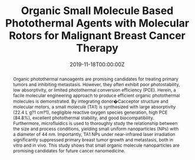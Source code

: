 ---
title: 'Organic Small Molecule Based Photothermal Agents with Molecular Rotors for Malignant Breast Cancer Therapy'

# Authors
# If you created a profile for a user (e.g. the default `admin` user), write the username (folder name) here
# and it will be replaced with their full name and linked to their profile.
authors:
  - Bing Guo
  - Zemin Huang
  - Qi Shi
  - Eshu Middha
  - Shidang Xu
  - Ling Li
  - Min Wu
  - Jianwen Jiang
  - Qinglian Hu*
  - Zhengwei Fu*
  - Bin Liu*

# Author notes (optional)
author_notes:
  - 'Equal contribution'
  - 'Equal contribution'
  - 'Equal contribution'
  - 'Equal contribution'
  - 'Equal contribution'
  - 'Equal contribution'
  - 'Equal contribution'
  - 'Equal contribution'
  - 'Equal contribution'
  - 'Corresponding author'
  - 'Corresponding author'

date: '2019-11-18T00:00:00Z'
doi: '10.1002/adfm.201907093'

# Schedule page publish date (NOT publication's date).
publishDate: '2020-01-29T00:00:00Z'

# Publication type.
# Accepts a single type but formatted as a YAML list (for Hugo requirements).
# Enter a publication type from the CSL standard.
publication_types: ['article-journal']

# Publication name and optional abbreviated publication name.
publication: In *Advanced Functional Materials*
publication_short: In *Adv. Fun. Mater.*

abstract: Organic photothermal nanoagents are promising candidates for treating primary tumors and inhibiting metastasis. However, they often exhibit poor photostability, low absorptivity, or limited photothermal conversion efficiency (PCE). Herein, a facile molecular engineering approach to produce efficient organic photothermal molecules is demonstrated. By integrating donor�Cacceptor structure and molecular motors, a small molecule (TA1) is synthesized with large absorptivity (22.4 L g?1 cm?1), negligible reactive oxygen species generation, high PCE (84.8%), excellent photothermal stability, and good biocompatibility. Furthermore, microfluidics is used to thoroughly study the relationship between the size and process conditions, yielding small uniform nanoparticles (NPs) with a diameter of 44 nm. Importantly, TA1 NPs under near-infrared laser irradiation significantly suppressed primary breast tumor growth and metastasis, both in vitro and in vivo. This study shows that small organic molecule nanoparticles are promising candidates for future cancer nanomedicine.

# Summary. An optional shortened abstract.
summary: Organic photothermal nanoagents are promising candidates for treating primary tumors and inhibiting metastasis. However, they often exhibit poor photostability, low absorptivity, or limited photothermal conversion efficiency (PCE). Herein, a facile molecular engineering approach to produce efficient organic photothermal molecules is demonstrated. By integrating donor�Cacceptor structure and molecular motors, a small molecule (TA1) is synthesized with large absorptivity (22.4 L g?1 cm?1), negligible reactive oxygen species generation, high PCE (84.8%), excellent photothermal stability, and good biocompatibility. Furthermore, microfluidics is used to thoroughly study the relationship between the size and process conditions, yielding small uniform nanoparticles (NPs) with a diameter of 44 nm. Importantly, TA1 NPs under near-infrared laser irradiation significantly suppressed primary breast tumor growth and metastasis, both in vitro and in vivo. This study shows that small organic molecule nanoparticles are promising candidates for future cancer nanomedicine.
tags: []

# Display this page in the Featured widget?
featured: true

# Custom links (uncomment lines below)
# links:
# - name: Custom Link
#   url: http://example.org

url_pdf: 'https://onlinelibrary.wiley.com/doi/epdf/10.1002/adfm.201907093'
url_code: ''
url_dataset: ''
url_poster: ''
url_project: ''
url_slides: ''
url_source: ''
url_video: ''

# Featured image
# To use, add an image named `featured.jpg/png` to your page's folder.
# image:
#   caption: 'Image credit: [**Unsplash**](https://unsplash.com/photos/pLCdAaMFLTE)'
#   focal_point: ''
#   preview_only: false
---